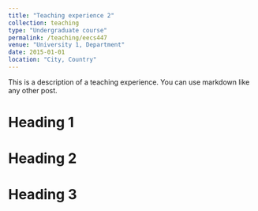```yaml
---
title: "Teaching experience 2"
collection: teaching
type: "Undergraduate course"
permalink: /teaching/eecs447
venue: "University 1, Department"
date: 2015-01-01
location: "City, Country"
---
```


This is a description of a teaching experience. You can use markdown like any other post.

Heading 1
======

Heading 2
======

Heading 3
======
